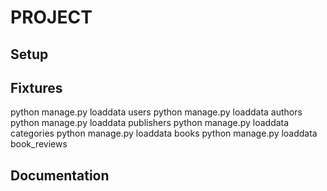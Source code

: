 # PROJECT


## Setup


## Fixtures

python manage.py loaddata users
python manage.py loaddata authors
python manage.py loaddata publishers
python manage.py loaddata categories
python manage.py loaddata books
python manage.py loaddata book_reviews

## Documentation
